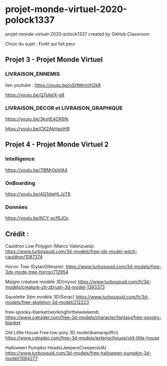 # projet-monde-virtuel-2020-polock1337

projet-monde-virtuel-2020-polock1337 created by GitHub Classroom

Choix du sujet : Forêt qui fait peur
## Projet 3 - Projet Monde Virtuel
### LIVRAISON_ENNEMIS
lien youtube :
https://youtu.be/oSHMmnIH2k8

https://youtu.be/Q7slIelX-g8
### LIVRAISON_DECOR et LIVRAISON_GRAPHIQUE
https://youtu.be/3kshE4CK6fk

https://youtu.be/CK2AkHaxiH8
## Projet 4 - Projet Monde Virtuel 2
### Intelligence
https://youtu.be/7IBMr0pVjA4
### OnBoarding
https://youtu.be/4Q1dwHLJzT8
### Données
https://youtu.be/6CY-qcf6JOs
## Crédit : 

Cauldron Low Polygon (Marco Valenzuela):
https://www.turbosquid.com/3d-models/free-obj-model-witch-cauldron/1087374

Horror Tree (DylanGillespie):
https://www.turbosquid.com/3d-models/free-3ds-mode-tree-horror/712954

Maigre créature modèle 3D(niyoo)
https://www.turbosquid.com/fr/3d-models/creature-ztl-zbrush-3d-model-1393373

Squelette 3dm modèle 3D(Serac)
https://www.turbosquid.com/fr/3d-models/free-skeleton-3d-model/212223

free-spooky-blanket(workingfortheweekend)
https://www.cgtrader.com/free-3d-models/character/fantasy/free-spooky-blanket

Old Little House Free low-poly 3D model(kamarajoffcl)
https://www.cgtrader.com/free-3d-models/exterior/house/old-little-house

Halloween Pumpkin Heads(JeepersCreepersUA)
https://www.turbosquid.com/3d-models/free-halloween-pumpkin-3d-model/1084277
